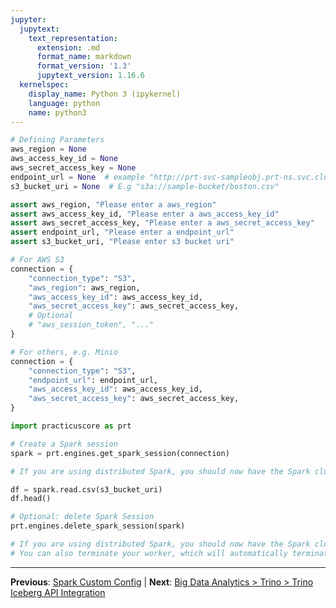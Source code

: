 ```yaml
---
jupyter:
  jupytext:
    text_representation:
      extension: .md
      format_name: markdown
      format_version: '1.3'
      jupytext_version: 1.16.6
  kernelspec:
    display_name: Python 3 (ipykernel)
    language: python
    name: python3
---
```


```python
# Defining Parameters
aws_region = None
aws_access_key_id = None
aws_secret_access_key = None
endpoint_url = None  # example "http://prt-svc-sampleobj.prt-ns.svc.cluster.local",
s3_bucket_uri = None  # E.g "s3a://sample-bucket/boston.csv"
```

```python
assert aws_region, "Please enter a aws_region"
assert aws_access_key_id, "Please enter a aws_access_key_id"
assert aws_secret_access_key, "Please enter a aws_secret_access_key"
assert endpoint_url, "Please enter a endpoint_url"
assert s3_bucket_uri, "Please enter s3 bucket uri"
```

```python
# For AWS S3
connection = {
    "connection_type": "S3",
    "aws_region": aws_region,
    "aws_access_key_id": aws_access_key_id,
    "aws_secret_access_key": aws_secret_access_key,
    # Optional
    # "aws_session_token", "..."
}
```

```python
# For others, e.g. Minio
connection = {
    "connection_type": "S3",
    "endpoint_url": endpoint_url,
    "aws_access_key_id": aws_access_key_id,
    "aws_secret_access_key": aws_secret_access_key,
}
```

```python
import practicuscore as prt

# Create a Spark session
spark = prt.engines.get_spark_session(connection)

# If you are using distributed Spark, you should now have the Spark cluster up & running.
```

```python
df = spark.read.csv(s3_bucket_uri)
df.head()
```

```python
# Optional: delete Spark Session
prt.engines.delete_spark_session(spark)

# If you are using distributed Spark, you should now have the Spark cluster terminated.
# You can also terminate your worker, which will automatically terminate the child Spark Cluster.
```


---

**Previous**: [Spark Custom Config](spark-custom-config.md) | **Next**: [Big Data Analytics > Trino > Trino Iceberg API Integration](../../big-data-analytics/trino/trino-iceberg-API-integration.md)
